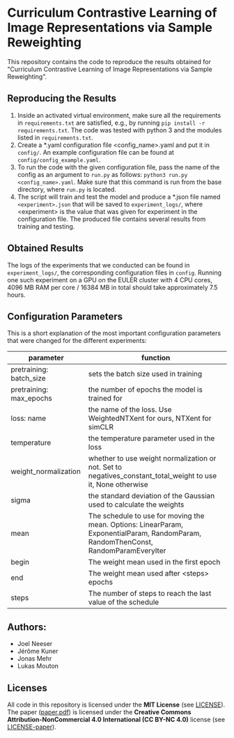 # Curriculum Contrastive Learning of Image Representations via Sample Reweighting

This repository contains the code to reproduce the results obtained for
"Curriculum Contrastive Learning of Image Representations via Sample
Reweighting".

## Reproducing the Results

1. Inside an activated virtual environment, make sure all the requirements in `requirements.txt` are satisfied, e.g., by running `pip install -r requirements.txt`. The code was tested with python 3 and the modules listed in `requirements.txt`.
2. Create a \*.yaml configuration file <config_name>.yaml and put it in `config/`. An example configuration file can be found at `config/config_example.yaml`.
3. To run the code with the given configuration file, pass the name of the config as an argument to `run.py` as follows: `python3 run.py <config_name>.yaml`. Make sure that this command is run from the base directory, where `run.py` is located.
4. The script will train and test the model and produce a \*.json file named `<experiment>.json` that will be saved to `experiment_logs/`, where \<experiment\> is the value that was given for experiment in the configuration file. The produced file contains several results from training and testing.

## Obtained Results

The logs of the experiments that we conducted can be found in `experiment_logs/`, the corresponding configuration files in `config`. Running one such experiment on a GPU on the EULER cluster with 4 CPU cores, 4096 MB RAM per core / 16384 MB in total should take approximately 7.5 hours.

## Configuration Parameters

This is a short explanation of the most important configuration parameters that were changed for the different experiments:

| parameter | function |
|---|---|
| pretraining: batch_size | sets the batch size used in training |
| pretraining: max_epochs | the number of epochs the model is trained for |
| loss: name | the name of the loss. Use WeightedNTXent for ours, NTXent for simCLR |
| temperature | the temperature parameter used in the loss |
| weight_normalization | whether to use weight normalization or not. Set to negatives_constant_total_weight to use it, None otherwise |
| sigma | the standard deviation of the Gaussian used to calculate the weights |
| mean | The schedule to use for moving the mean. Options: LinearParam, ExponentialParam, RandomParam, RandomThenConst, RandomParamEveryIter |
| begin | The weight mean used in the first epoch |
| end | The weight mean used after \<steps\> epochs |
| steps | The number of steps to reach the last value of the schedule |


## Authors:
- Joel Neeser
- Jérôme Kuner
- Jonas Mehr
- Lukas Mouton

## Licenses

All code in this repository is licensed under the **MIT License** (see [LICENSE](./LICENSE)). The paper ([paper.pdf](./paper.pdf)) is licensed under the **Creative Commons Attribution-NonCommercial 4.0 International (CC BY-NC 4.0)** license (see [LICENSE-paper](./LICENSE-paper)).
